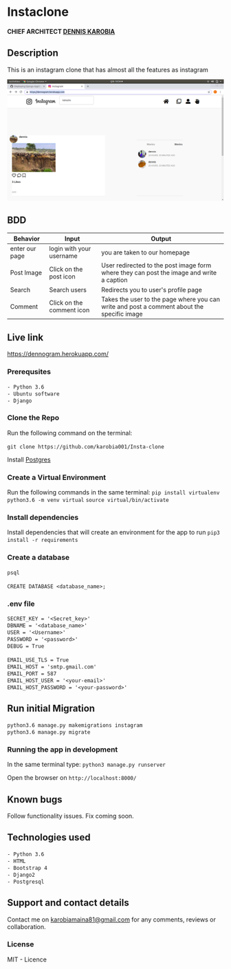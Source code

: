# Instaclone
#### CHIEF ARCHITECT **[DENNIS KAROBIA](https://github.com/karobia001)**

## Description
This is an instagram clone that  has almost all the features as instagram

![App live Image]( image/screen.png "Instagram Clone App")




## BDD

| Behavior            | Input                         | Output                        |
| ------------------- | ----------------------------- | ----------------------------- |
| enter our page | login with your username | you are taken to our homepage |
| Post Image | Click on the post  icon| User redirected to the post image form where they can post the image and write a caption |
| Search | Search users| Redirects you to user's profile page |
| Comment | Click on the comment icon | Takes the user to the page where you can write and post a comment about the specific image|


## Live link

https://dennogram.herokuapp.com/

### Prerequsites
    - Python 3.6
    - Ubuntu software
    - Django

### Clone the Repo
Run the following command on the terminal:

`git clone https://github.com/karobia001/Insta-clone`

Install  [Postgres](https://www.postgresql.org/download/)
 
### Create a Virtual Environment
Run the following commands in the same terminal:
`pip install virtualenv`
`python3.6 -m venv virtual`
`source virtual/bin/activate`

### Install dependencies
Install dependencies that will create an environment for the app to run
`pip3 install -r requirements`

### Create a database

```
psql

CREATE DATABASE <database_name>;

```

### .env file

```
SECRET_KEY = '<Secret_key>'
DBNAME = '<database_name>'
USER = '<Username>'
PASSWORD = '<password>'
DEBUG = True

EMAIL_USE_TLS = True
EMAIL_HOST = 'smtp.gmail.com'
EMAIL_PORT = 587
EMAIL_HOST_USER = '<your-email>'
EMAIL_HOST_PASSWORD = '<your-password>'

```

## Run initial Migration
```
python3.6 manage.py makemigrations instagram
python3.6 manage.py migrate

```


### Running the app in development
In the same terminal type:
`python3 manage.py runserver`

Open the browser on `http://localhost:8000/`

## Known bugs

Follow functionality issues. Fix coming soon.


## Technologies used
    - Python 3.6
    - HTML
    - Bootstrap 4
    - Django2
    - Postgresql

## Support and contact details
Contact me on karobiamaina81@gmail.com  for any comments, reviews or collaboration.

### License
MIT - Licence